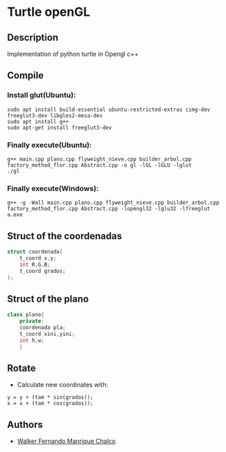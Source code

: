 Turtle openGL
=========

## Description
Implementation of python turtle in Opengl c++

## Compile

### Install glut(Ubuntu):

	sudo apt install build-essential ubuntu-restricted-extras cimg-dev freeglut3-dev libgles2-mesa-dev
  	sudo apt install g++
  	sudo apt-get install freeglut3-dev

### Finally execute(Ubuntu):

	g++ main.cpp plano.cpp flyweight_nieve.cpp builder_arbol.cpp factory_method_flor.cpp Abstract.cpp -o gl -lGL -lGLU -lglut
  	./gl

### Finally execute(Windows):

	g++ -g -Wall main.cpp plano.cpp flyweight_nieve.cpp builder_arbol.cpp factory_method_flor.cpp Abstract.cpp -lopengl32 -lglu32 -lfreeglut
  	a.exe

## Struct of the coordenadas
```c++
struct coordenada{
    t_coord x,y;
    int R,G,B;
    t_coord grados;
};
```

## Struct of the plano

```c++
class plano{
    private:
    coordenada pla;
    t_coord xini,yini;
    int h,w;
    }
```
## Rotate
  - Calculate new coordinates with:
  ```
  y = y + (tam * sin(grados));
  x = x + (tam * cos(grados));
  ```
## Authors
- [Walker Fernando Manrique Chalco](https://github.com/walker1239)
